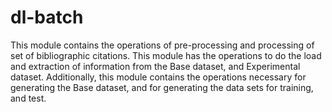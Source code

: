# dl-batch
This module contains the operations of pre-processing and processing of set of bibliographic citations. This module has the operations to do the load and extraction of information from the Base dataset, and Experimental dataset. Additionally, this module contains the operations necessary for generating the Base dataset, and for generating the data sets for training, and test.